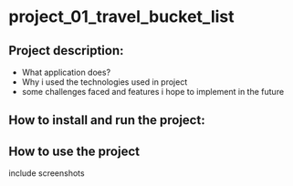 # project_01_travel_bucket_list

## Project description:
- What application does?
- Why i used the technologies used in project
- some challenges faced and features i hope to implement in the future


## How to install and run the project:


## How to use the project
include screenshots

## 

